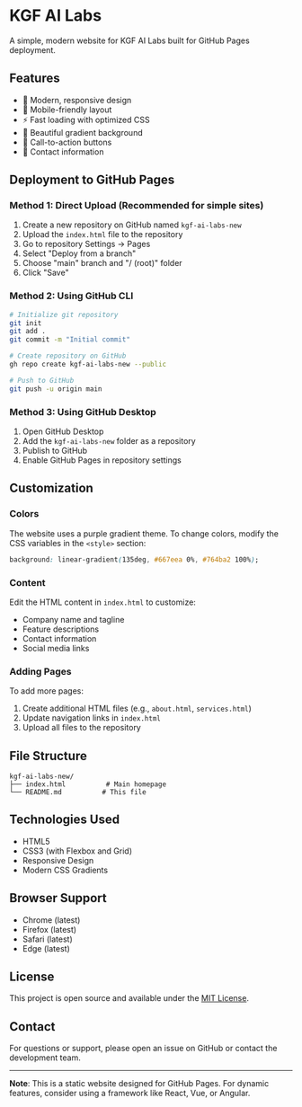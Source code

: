 # KGF AI Labs

A simple, modern website for KGF AI Labs built for GitHub Pages deployment.

## Features

- 🎨 Modern, responsive design
- 📱 Mobile-friendly layout
- ⚡ Fast loading with optimized CSS
- 🌈 Beautiful gradient background
- 🎯 Call-to-action buttons
- 📧 Contact information

## Deployment to GitHub Pages

### Method 1: Direct Upload (Recommended for simple sites)

1. Create a new repository on GitHub named `kgf-ai-labs-new`
2. Upload the `index.html` file to the repository
3. Go to repository Settings → Pages
4. Select "Deploy from a branch"
5. Choose "main" branch and "/ (root)" folder
6. Click "Save"

### Method 2: Using GitHub CLI

```bash
# Initialize git repository
git init
git add .
git commit -m "Initial commit"

# Create repository on GitHub
gh repo create kgf-ai-labs-new --public

# Push to GitHub
git push -u origin main
```

### Method 3: Using GitHub Desktop

1. Open GitHub Desktop
2. Add the `kgf-ai-labs-new` folder as a repository
3. Publish to GitHub
4. Enable GitHub Pages in repository settings

## Customization

### Colors
The website uses a purple gradient theme. To change colors, modify the CSS variables in the `<style>` section:

```css
background: linear-gradient(135deg, #667eea 0%, #764ba2 100%);
```

### Content
Edit the HTML content in `index.html` to customize:
- Company name and tagline
- Feature descriptions
- Contact information
- Social media links

### Adding Pages
To add more pages:
1. Create additional HTML files (e.g., `about.html`, `services.html`)
2. Update navigation links in `index.html`
3. Upload all files to the repository

## File Structure

```
kgf-ai-labs-new/
├── index.html          # Main homepage
└── README.md          # This file
```

## Technologies Used

- HTML5
- CSS3 (with Flexbox and Grid)
- Responsive Design
- Modern CSS Gradients

## Browser Support

- Chrome (latest)
- Firefox (latest)
- Safari (latest)
- Edge (latest)

## License

This project is open source and available under the [MIT License](LICENSE).

## Contact

For questions or support, please open an issue on GitHub or contact the development team.

---

**Note**: This is a static website designed for GitHub Pages. For dynamic features, consider using a framework like React, Vue, or Angular. 
